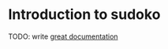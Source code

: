 # Introduction to sudoko

TODO: write [great documentation](http://jacobian.org/writing/what-to-write/)
